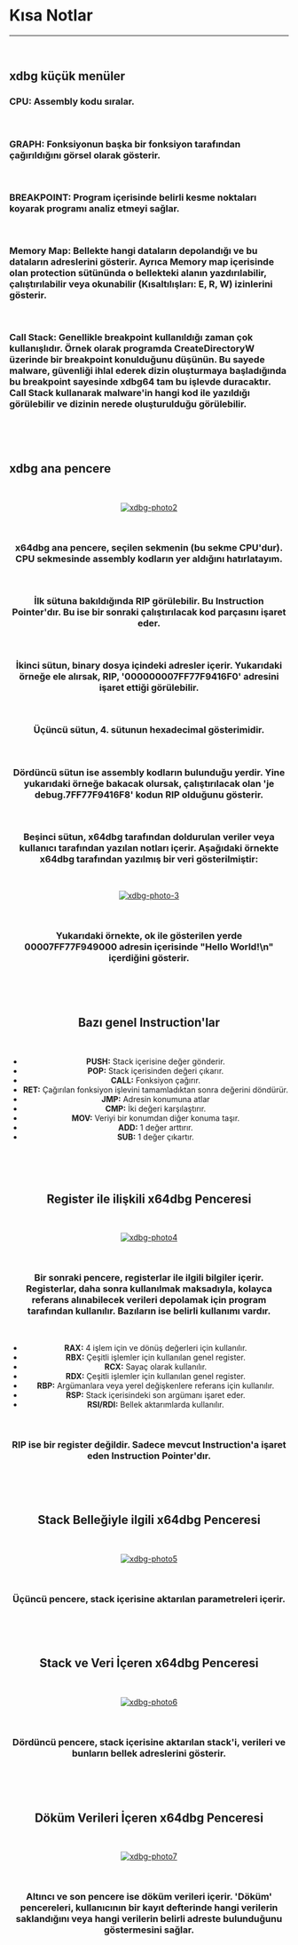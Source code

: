 # Kısa Notlar

------------------------------

&nbsp;

## **xdbg küçük menüler**

### **CPU:** Assembly kodu sıralar.

&nbsp;

### **GRAPH:** Fonksiyonun başka bir fonksiyon tarafından çağırıldığını görsel olarak gösterir.

&nbsp;

### **BREAKPOINT:** Program içerisinde belirli kesme noktaları koyarak programı analiz etmeyi sağlar.

&nbsp;

### **Memory Map:** Bellekte hangi dataların depolandığı ve bu dataların adreslerini gösterir. Ayrıca Memory map içerisinde olan protection sütününda o bellekteki alanın yazdırılabilir, çalıştırılabilir veya okunabilir (Kısaltılışları: E, R, W) izinlerini gösterir. 

&nbsp;

### **Call Stack:** Genellikle breakpoint kullanıldığı zaman çok kullanışlıdır. Örnek olarak programda CreateDirectoryW üzerinde bir breakpoint konulduğunu düşünün. Bu sayede malware, güvenliği ihlal ederek dizin oluşturmaya başladığında bu breakpoint sayesinde xdbg64 tam bu işlevde duracaktır. Call Stack kullanarak malware'in hangi kod ile yazıldığı görülebilir ve dizinin nerede oluşturulduğu görülebilir.

&nbsp;

&nbsp;

## **xdbg ana pencere**

&nbsp;

<div align="center">

<a href="https://ibb.co/f0KLxhX"><img src="https://i.ibb.co/zfLD4ym/xdbg-photo2.png" alt="xdbg-photo2" border="0"></a>

<div>

&nbsp;

### x64dbg ana pencere, seçilen sekmenin (bu sekme CPU'dur). CPU sekmesinde assembly kodların yer aldığını hatırlatayım.

&nbsp;

### İlk sütuna bakıldığında RIP görülebilir. Bu Instruction Pointer'dır. Bu ise bir sonraki çalıştırılacak kod parçasını işaret eder.

&nbsp;

### İkinci sütun, binary dosya içindeki adresler içerir. Yukarıdaki örneğe ele alırsak, RIP, '000000007FF77F9416F0' adresini işaret ettiği görülebilir.

&nbsp;

### Üçüncü sütun, 4. sütunun hexadecimal gösterimidir.

&nbsp;

### Dördüncü sütun ise assembly kodların bulunduğu yerdir. Yine yukarıdaki örneğe bakacak olursak, çalıştırılacak olan 'je debug.7FF77F9416F8' kodun RIP olduğunu gösterir.

&nbsp;

### Beşinci sütun, x64dbg tarafından doldurulan veriler veya kullanıcı tarafından yazılan notları içerir. Aşağıdaki örnekte x64dbg tarafından yazılmış bir veri gösterilmiştir:

&nbsp;

<div align="center">
<a href="https://imgbb.com/"><img src="https://i.ibb.co/k4VKwKW/xdbg-photo-3.png" alt="xdbg-photo-3" border="0"></a>

<div>

&nbsp;

### Yukarıdaki örnekte, ok ile gösterilen yerde 00007FF77F949000 adresin içerisinde "Hello World!\n" içerdiğini gösterir. 



&nbsp;

&nbsp;

## **Bazı genel Instruction'lar**

&nbsp;

* **PUSH:** Stack içerisine değer gönderir.
* **POP:** Stack içerisinden değeri çıkarır.
* **CALL:** Fonksiyon çağırır.
* **RET:** Çağırılan fonksiyon işlevini tamamladıktan sonra değerini döndürür.
* **JMP:** Adresin konumuna atlar
* **CMP:** İki değeri karşılaştırır.
* **MOV:** Veriyi bir konumdan diğer konuma taşır.
* **ADD:** 1 değer arttırır.
* **SUB:** 1 değer çıkartır.

&nbsp;

&nbsp;

## **Register ile ilişkili x64dbg Penceresi**

&nbsp;

<div align="center"><div>

<a href="https://imgbb.com/"><img src="https://i.ibb.co/pJMtqmR/xdbg-photo4.png" alt="xdbg-photo4" border="0"></a>

<div>
&nbsp;

### Bir sonraki pencere, registerlar ile ilgili bilgiler içerir. Registerlar, daha sonra kullanılmak maksadıyla, kolayca referans alınabilecek verileri depolamak için program tarafından kullanılır. Bazıların ise belirli kullanımı vardır. 

&nbsp;

* **RAX:** 4 işlem için ve dönüş değerleri için kullanılır.
* **RBX:** Çeşitli işlemler için kullanılan genel register.
* **RCX:** Sayaç olarak kullanılır.
* **RDX:** Çeşitli işlemler için kullanılan genel register.
* **RBP:** Argümanlara veya yerel değişkenlere referans için kullanılır.
* **RSP:** Stack içerisindeki son argümanı işaret eder.
* **RSI/RDI:** Bellek aktarımlarda kullanılır.

&nbsp;

### RIP ise bir register değildir. Sadece mevcut Instruction'a işaret eden Instruction Pointer'dır.

&nbsp;

&nbsp;

## **Stack Belleğiyle ilgili x64dbg Penceresi**

&nbsp;

<div align="center">

<a href="https://imgbb.com/"><img src="https://i.ibb.co/qJvB57C/xdbg-photo5.png" alt="xdbg-photo5" border="0"></a>

<div>

&nbsp;

### Üçüncü pencere, stack içerisine aktarılan parametreleri içerir. 

&nbsp;

&nbsp;

## **Stack ve Veri İçeren x64dbg Penceresi**

&nbsp;

<div align="center">

<a href="https://imgbb.com/"><img src="https://i.ibb.co/LCrs0V2/xdbg-photo6.png" alt="xdbg-photo6" border="0"></a>

<div>
&nbsp;

### Dördüncü pencere, stack içerisine aktarılan stack'i, verileri ve bunların bellek adreslerini gösterir.

&nbsp;

&nbsp;

## **Döküm Verileri İçeren x64dbg Penceresi**

&nbsp;

<div align="center">
<a href="https://imgbb.com/"><img src="https://i.ibb.co/tD2P2ch/xdbg-photo7.png" alt="xdbg-photo7" border="0"></a>

<div>

&nbsp;

### Altıncı ve son pencere ise döküm verileri içerir. 'Döküm' pencereleri, kullanıcının bir kayıt defterinde hangi verilerin saklandığını veya hangi verilerin belirli adreste bulunduğunu göstermesini sağlar.